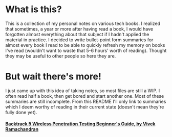 # What is this?
This is a collection of my personal notes on various tech books. I realized that sometimes, a year or more after having
read a book, I would have forgotten almost everything about that subject if I hadn't applied the material in practice.
I decided to write bullet-point form summaries for almost every book I read to be able to quickly refresh my memory on books I've read (wouldn't want to waste that 5-6 hours' worth of reading). Thought they may be useful to other people
so here they are.

# But wait there's more!
I just came up with this idea of taking notes, so most files are still a WIP. I often read half a book, then get bored 
and start another one. Most of these summaries are still incomplete. From this README I'll only link to summaries which I
deem worthy of reading in their current state (doesn't mean they're fully done yet).

#### [Backtrack 5 Wireless Penetration Testing Beginner's Guide, by Vivek Ramachandran](https://cdn.rawgit.com/Ohmnivore/Notes/master/html/BackTrack_5_Wireless_Penetration_Testing.md.html)
